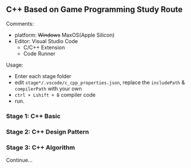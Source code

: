 ## C++ Based on Game Programming Study Route

Comments:  
- platform: ~~Windows~~ MaxOS(Apple Silicon)
- Editor: Visual Studio Code
    - C/C++ Extension
    - Code Runner

Usage:  
- Enter each stage folder
- edit `stage*/.vscode/c_cpp_properties.json`, replace the
`includePath` & `compilerPath` with your own
- `ctrl + Lshift + B` compiler code
- run.

### Stage 1: **C++ Basic**
### Stage 2: **C++ Design Pattern**
### Stage 3: **C++ Algorithm**
Continue...
